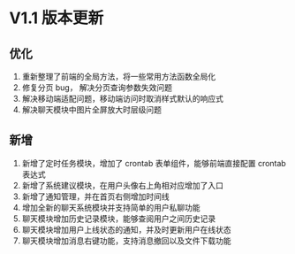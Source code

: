 # V1.1 版本更新

## 优化

1. 重新整理了前端的全局方法，将一些常用方法函数全局化
2. 修复分页 bug， 解决分页查询参数失效问题
3. 解决移动端适配问题，移动端访问时取消样式默认的响应式
4. 解决聊天模块中图片全屏放大时层级问题

## 新增

1. 新增了定时任务模块，增加了 crontab 表单组件，能够前端直接配置 crontab 表达式
2. 新增了系统建议模块，在用户头像右上角相对应增加了入口
3. 新增了通知管理，并在首页右侧增加时间线
4. 增加全新的聊天系统模块并支持简单的用户私聊功能
5. 聊天模块增加历史记录模块，能够查阅用户之间历史记录
6. 聊天模块增加用户上线状态的通知，并及时更新用户在线状态
7. 聊天模块增加消息右键功能，支持消息撤回以及文件下载功能
